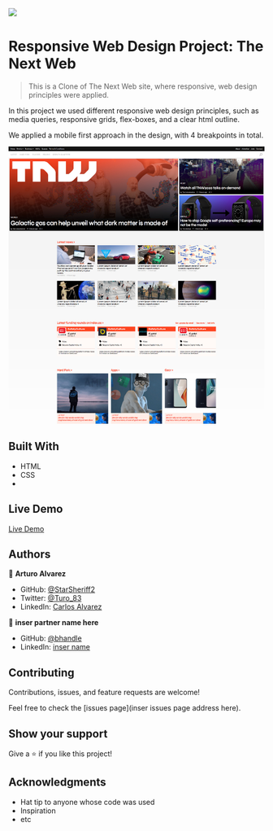 ![](https://img.shields.io/badge/Microverse-blueviolet)

# Responsive Web Design Project: The Next Web

> This is a Clone of The Next Web site, where responsive, web design principles were applied.

In this project we used different responsive web design principles, such as media queries, responsive grids, flex-boxes, and a clear html outline.

We applied a mobile first approach in the design, with 4 breakpoints in total.

![screenshot](./assets/README/tnw-responsive-design-screenshot.png)

## Built With

- HTML
- CSS
- <inser any other technologies or tools used here>

## Live Demo

[Live Demo](https://starsheriff2.github.io/thenextweb-responsive-design-clone/)

## Authors

👤 **Arturo Alvarez**

- GitHub: [@StarSheriff2](https://github.com/StarSheriff2)
- Twitter: [@Turo_83](https://twitter.com/Turo_83)
- LinkedIn: [Carlos Alvarez](https://www.linkedin.com/in/carlosalvarezveroy/)

👤 **inser partner name here**

- GitHub: [@bhandle](https://github.com/username)
- LinkedIn: [inser name](https://linkedin.com/in/username)

## Contributing

Contributions, issues, and feature requests are welcome!

Feel free to check the [issues page](inser issues page address here).

## Show your support

Give a ⭐️ if you like this project!

## Acknowledgments

- Hat tip to anyone whose code was used
- Inspiration
- etc
